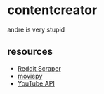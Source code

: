 # contentcreator
andre is very stupid

## resources
- [Reddit Scraper](https://github.com/JosephLai241/URS)
- [moviepy](https://github.com/Zulko/moviepy)
- [YouTube API](https://developers.google.com/youtube/v3/guides/uploading_a_video)